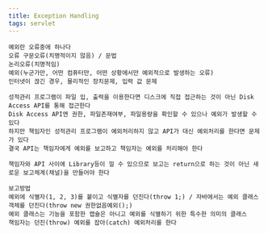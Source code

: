 ```yaml
---
title: Exception Handling
tags: servlet
---
```


	예외란 오류중에 하나다
	오류 구문오류(치명적이지 않음) / 문법
	논리오류(치명적임)
	예외(누군가만, 어떤 컴퓨터만, 어떤 상황에서만 예외적으로 발생하는 오류)
	인터넷이 끊긴 경우, 물리적인 장치문제, 입력 값 문제
	
	성적관리 프로그램이 파일 입, 출력을 이용한다면 디스크에 직접 접근하는 것이 아닌 Disk Access API를 통해 접근한다
	Disk Access API엔 권한, 파일존재여부, 파일용량을 확인할 수 있으나 예외가 발생할 수 있다
	하지만 책임자인 성적관리 프로그램이 예외처리하지 않고 API가 대신 예외처리를 한다면 문제가 있다
	결국 API는 책임자에게 예외를 보고하고 책임자는 예외를 처리해야 한다
	
	책임자와 API 사이에 Library등이 낄 수 있으므로 보고는 return으로 하는 것이 아닌 새로운 보고체계(채널)을 만들어야 한다
	
	보고방법
	예외에 식별자(1, 2, 3)를 붙이고 식별자를 던진다(throw 1;) / 자바에서는 예외 클래스 객체를 던진다(throw new 권한없음예외();)
	예외 클래스는 기능을 포함한 캡슐은 아니고 예외를 식별하기 위한 특수한 의미의 클래스
	책임자는 던진(throw) 예외를 잡아(catch) 예외처리를 한다